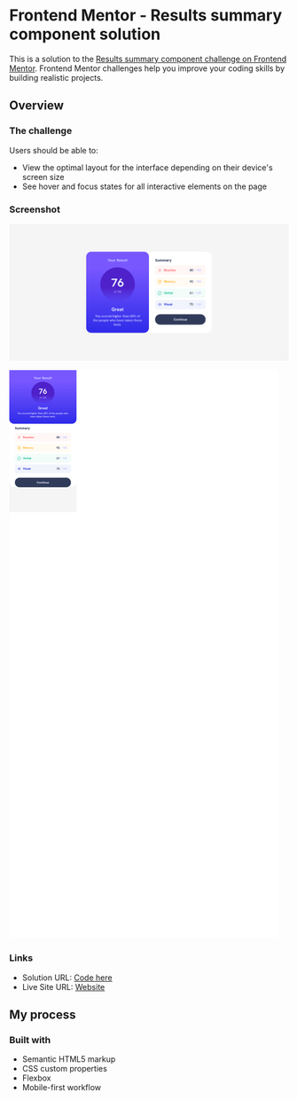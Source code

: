 # Frontend Mentor - Results summary component solution

This is a solution to the [Results summary component challenge on Frontend Mentor](https://www.frontendmentor.io/challenges/results-summary-component-CE_K6s0maV). Frontend Mentor challenges help you improve your coding skills by building realistic projects. 

## Overview

### The challenge

Users should be able to:

- View the optimal layout for the interface depending on their device's screen size
- See hover and focus states for all interactive elements on the page

### Screenshot

![Design preview for the Results summary component coding challenge](./design/Screenshot%202024-06-11%20at%2000-20-29%20Frontend%20Mentor%20Results%20summary%20component.png)


![Design preview fon Mobile](./design/Screenshot%202024-06-11%20at%2000-26-07%20Frontend%20Mentor%20Results%20summary%20component.png)

### Links

- Solution URL: [Code here](https://github.com/Osama-Alsafwani/Forth-solution.git)
- Live Site URL: [Website](https://osama-alsafwani.github.io/Forth-solution/)

## My process

### Built with

- Semantic HTML5 markup
- CSS custom properties
- Flexbox
- Mobile-first workflow

